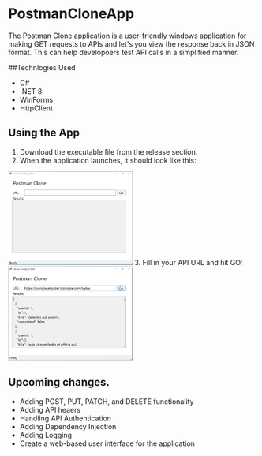 # PostmanCloneApp
The Postman Clone application is a user-friendly windows application for making GET requests to APIs and let's you view the response back in JSON format. This can help developoers test API calls in a simplified manner.

##Technlogies Used
* C#
* .NET 8
* WinForms
* HttpClient

## Using the App
1. Download the executable file from the release section.
2. When the application launches, it should look like this:
<img src="Images/HomePage.PNG" alt="Postman Clone App ready to run" title="Ready to run" width=50% height=50%>
3. Fill in your API URL and hit GO:
<img src="Images/SuccessfulTest.PNG" alt="Postman Clone App successful call" title="Successful call" width=50% height=50%>

## Upcoming changes. 
* Adding POST, PUT, PATCH, and DELETE functionality
* Adding API heaers
* Handling API Authentication
* Adding Dependency Injection
* Adding Logging
* Create a web-based user interface for the application
